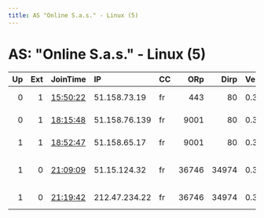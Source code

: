 ```yaml
---
title: AS "Online S.a.s." - Linux (5)
---
```


# AS: "Online S.a.s." - Linux (5)

|   Up |   Ext | JoinTime                                                                                            | IP            | CC   |   ORp |   Dirp | Version   | Contact                      | Nickname           |   eFamMembers |
|-----:|------:|:----------------------------------------------------------------------------------------------------|:--------------|:-----|------:|-------:|:----------|:-----------------------------|:-------------------|--------------:|
|    0 |     1 | [15:50:22](https://metrics.torproject.org/rs.html#details/D8321FFD1D2705520D2C113B96AFDA2E8D5011BB) | 51.158.73.19  | fr   |   443 |     80 | 0.3.3.9   | jjonion43 at gmail dot co    | PickledOnionsNode3 |             1 |
|    0 |     1 | [18:15:48](https://metrics.torproject.org/rs.html#details/3DA03D183F42D9556BA813ED08FB4754EF2852C0) | 51.158.76.139 | fr   |  9001 |     80 | 0.3.3.9   | jjpickle at gmail dot com    | PickledOnionsNode4 |             1 |
|    1 |     1 | [18:52:47](https://metrics.torproject.org/rs.html#details/77EC755DF17B40AA93F98697CE753EB2D2BB0A35) | 51.158.65.17  | fr   |  9001 |     80 | 0.3.3.9   | pickledonion8 at gmail do    | PickledOnionsNode8 |             1 |
|    1 |     0 | [21:09:09](https://metrics.torproject.org/rs.html#details/4F21CA757AA81105CDAEAB294F87E6BC16E3CEE3) | 51.15.124.32  | fr   | 36746 |  34974 | 0.3.3.9   | &lt;x87VyaCu AT gmail dot co | x87VyaCu           |             1 |
|    1 |     0 | [21:19:42](https://metrics.torproject.org/rs.html#details/352BC4AD90FBBDA3C4DA741F0F5230CD09EAE208) | 212.47.234.22 | fr   | 36746 |  34974 | 0.3.3.9   | &lt;izY4C9lg AT gmail dot co | izY4C9lg           |             1 |
